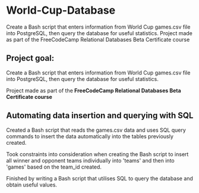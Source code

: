 # World-Cup-Database
Create a Bash script that enters information from World Cup games.csv file into PostgreSQL, then query the database for useful statistics.  Project made as part of the FreeCodeCamp Relational Databases Beta Certificate course 


## Project goal: 
Create a Bash script that enters information from World Cup games.csv file into PostgreSQL, then query the database for useful statistics.

Project made as part of the <b> FreeCodeCamp Relational Databases Beta Certificate course </b>


## Automating data insertion and querying with SQL
Created a Bash script that reads the games.csv data and uses SQL query commands to insert the data automatically into the tables previously created.

Took constraints into consideration when creating the Bash script to insert all winner and opponent teams individually into 'teams' and then into 'games' based on the team_id created.


Finished by writing a Bash script that utilises SQL to query the database and obtain useful values.
